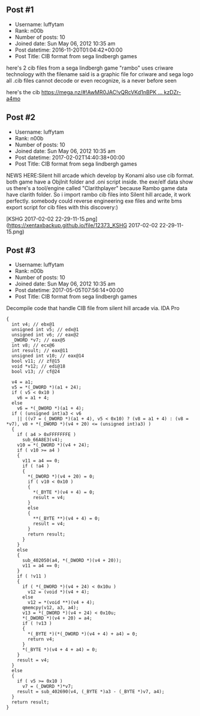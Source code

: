 ## Post #1
- Username: luffytam
- Rank: n00b
- Number of posts: 10
- Joined date: Sun May 06, 2012 10:35 am
- Post datetime: 2016-11-20T01:04:42+00:00
- Post Title: CIB format from sega lindbergh games

here's 2 cib files from a sega lindbergh game "rambo" uses criware technology
with the filename said is a graphic file for criware and sega logo
all .cib files cannot decode or even recognize, is a never before seen

here's the cib
[https://mega.nz/#!AwMR0JAC!vQRcVKd1nBPK ... kzDZr-a4mo](https://mega.nz/#!AwMR0JAC!vQRcVKd1nBPKfADMSGrvEpWC2lwubcRnGkzDZr-a4mo)
## Post #2
- Username: luffytam
- Rank: n00b
- Number of posts: 10
- Joined date: Sun May 06, 2012 10:35 am
- Post datetime: 2017-02-02T14:40:38+00:00
- Post Title: CIB format from sega lindbergh games

NEWS HERE:Silent hill arcade which develop by Konami also use cib format. both game have a ObjInit folder and .oni script inside. the exe/elf data show us there's a tool/engine called "Clarithplayer" because Rambo game data have clarith folder. So i import rambo cib files into Silent hill arcade, it work perfectly. somebody could reverse engineering exe files and write bms export script for cib files with this discovery:)

[KSHG 2017-02-02 22-29-11-15.png](https://xentaxbackup.github.io/file/12373_KSHG 2017-02-02 22-29-11-15.png)
## Post #3
- Username: luffytam
- Rank: n00b
- Number of posts: 10
- Joined date: Sun May 06, 2012 10:35 am
- Post datetime: 2017-05-05T07:56:14+00:00
- Post Title: CIB format from sega lindbergh games

Decompile code that handle CIB file from silent hill arcade via. IDA Pro

```
{
  int v4; // ebx@1
  unsigned int v5; // edx@1
  unsigned int v6; // eax@2
  _DWORD *v7; // eax@5
  int v8; // ecx@6
  int result; // eax@11
  unsigned int v10; // eax@14
  bool v11; // zf@15
  void *v12; // edi@18
  bool v13; // cf@24

  v4 = a1;
  v5 = *(_DWORD *)(a1 + 24);
  if ( v5 < 0x10 )
    v6 = a1 + 4;
  else
    v6 = *(_DWORD *)(a1 + 4);
  if ( (unsigned int)a3 < v6
    || ((v7 = (_DWORD *)(a1 + 4), v5 < 0x10) ? (v8 = a1 + 4) : (v8 = *v7), v8 + *(_DWORD *)(v4 + 20) <= (unsigned int)a3) )
  {
    if ( a4 > 0xFFFFFFFE )
      sub_66A8E3(v4);
    v10 = *(_DWORD *)(v4 + 24);
    if ( v10 >= a4 )
    {
      v11 = a4 == 0;
      if ( !a4 )
      {
        *(_DWORD *)(v4 + 20) = 0;
        if ( v10 < 0x10 )
        {
          *(_BYTE *)(v4 + 4) = 0;
          result = v4;
        }
        else
        {
          **(_BYTE **)(v4 + 4) = 0;
          result = v4;
        }
        return result;
      }
    }
    else
    {
      sub_402050(a4, *(_DWORD *)(v4 + 20));
      v11 = a4 == 0;
    }
    if ( !v11 )
    {
      if ( *(_DWORD *)(v4 + 24) < 0x10u )
        v12 = (void *)(v4 + 4);
      else
        v12 = *(void **)(v4 + 4);
      qmemcpy(v12, a3, a4);
      v13 = *(_DWORD *)(v4 + 24) < 0x10u;
      *(_DWORD *)(v4 + 20) = a4;
      if ( !v13 )
      {
        *(_BYTE *)(*(_DWORD *)(v4 + 4) + a4) = 0;
        return v4;
      }
      *(_BYTE *)(v4 + 4 + a4) = 0;
    }
    result = v4;
  }
  else
  {
    if ( v5 >= 0x10 )
      v7 = (_DWORD *)*v7;
    result = sub_402690(v4, (_BYTE *)a3 - (_BYTE *)v7, a4);
  }
  return result;
}
```
